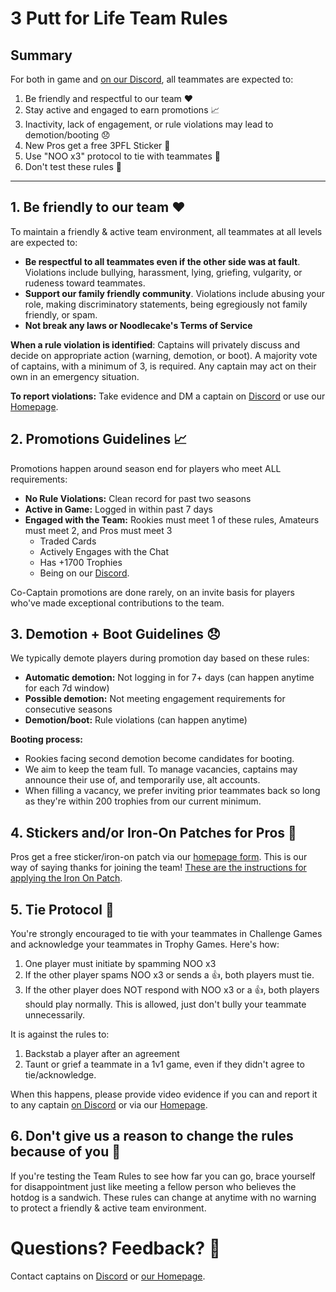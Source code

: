 # 3 Putt for Life Team Rules

## Summary
For both in game and [on our Discord](https://discord.gg/RGzcnXfWhv), all teammates are expected to:

1. Be friendly and respectful to our team ❤️
2. Stay active and engaged to earn promotions 📈
3. Inactivity, lack of engagement, or rule violations may lead to demotion/booting 😞
4. New Pros get a free 3PFL Sticker 💌
5. Use "NOO x3" protocol to tie with teammates 🤝
6. Don't test these rules 🌭

---

## 1. Be friendly to our team ❤️

To maintain a friendly & active team environment, all teammates at all levels are expected to:

- **Be respectful to all teammates even if the other side was at fault**. Violations include bullying, harassment, lying, griefing, vulgarity, or rudeness toward teammates.
- **Support our family friendly community**. Violations include abusing your role, making discriminatory statements, being egregiously not family friendly, or spam.
- **Not break any laws or Noodlecake's Terms of Service**

**When a rule violation is identified**: Captains will privately discuss and decide on appropriate action (warning, demotion, or boot). A majority vote of captains, with a minimum of 3, is required. Any captain may act on their own in an emergency situation.

**To report violations:** Take evidence and DM a captain on [Discord](https://discord.gg/RGzcnXfWhv) or use our [Homepage](https://linktr.ee/3pfl).

 ## 2. Promotions Guidelines 📈

Promotions happen around season end for players who meet ALL requirements:

- **No Rule Violations:** Clean record for past two seasons
- **Active in Game:** Logged in within past 7 days
- **Engaged with the Team:** Rookies must meet 1 of these rules, Amateurs must meet 2, and Pros must meet 3
  - Traded Cards
  - Actively Engages with the Chat
  - Has +1700 Trophies
  - Being on our [Discord](https://discord.gg/RGzcnXfWhv).

Co-Captain promotions are done rarely, on an invite basis for players who've made exceptional contributions to the team.

## 3. Demotion + Boot Guidelines 😞
We typically demote players during promotion day based on these rules:

- **Automatic demotion:** Not logging in for 7+ days (can happen anytime for each 7d window)
- **Possible demotion:** Not meeting engagement requirements for consecutive seasons
- **Demotion/boot:** Rule violations (can happen anytime)

**Booting process:**
- Rookies facing second demotion become candidates for booting.
- We aim to keep the team full. To manage vacancies, captains may announce their use of, and temporarily use, alt accounts.
- When filling a vacancy, we prefer inviting prior teammates back so long as they're within 200 trophies from our current minimum.

## 4. Stickers and/or Iron-On Patches for Pros 💌
Pros get a free sticker/iron-on patch via our [homepage form](https://linktr.ee/3pfl). This is our way of saying thanks for joining the team! [These are the instructions for applying the Iron On Patch](https://d3ccuprjuqkp1j.cloudfront.net/SupportImages/PDFinstructions/Iron-On_Instructions_2021.pdf?utm_source=offline&utm_medium=productinstructions&utm_campaign=instructionsheet2022).

## 5. Tie Protocol 🤝
You're strongly encouraged to tie with your teammates in Challenge Games and acknowledge your teammates in Trophy Games. Here's how:

1. One player must initiate by spamming NOO x3
2. If the other player spams NOO x3 or sends a 👍, both players must tie.
3. If the other player does NOT respond with NOO x3 or a 👍, both players should play normally. This is allowed, just don't bully your teammate unnecessarily.

It is against the rules to:

1. Backstab a player after an agreement
2. Taunt or grief a teammate in a 1v1 game, even if they didn't agree to tie/acknowledge.

When this happens, please provide video evidence if you can and report it to any captain [on Discord](https://discord.gg/RGzcnXfWhv) or via our [Homepage](https://linktr.ee/3pfl).

## 6. Don't give us a reason to change the rules because of you 🌭
If you're testing the Team Rules to see how far you can go, brace yourself for disappointment just like meeting a fellow person who believes the hotdog is a sandwich. These rules can change at anytime with no warning to protect a friendly & active team environment.

# Questions? Feedback? 💬
Contact captains on [Discord](https://discord.gg/RGzcnXfWhv) or [our Homepage](https://linktr.ee/3pfl).
